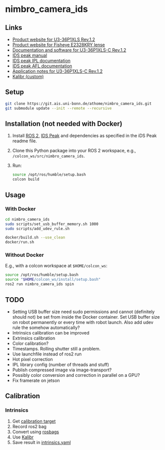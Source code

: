 # nimbro_camera_ids

## Links

- [Product website for U3-36P1XLS Rev.1.2](https://en.ids-imaging.com/store/u3-36p1xls-rev-1-2.html)
- [Product website for Fisheye E2328KRY lense](https://www.computar.com/products/e2328kry)
- [Documentation and software for U3-36P1XLS-C Rev.1.2](https://en.ids-imaging.com/download-details/1009698.html?os=linux&version=&bus=64)
- [IDS peak manual](https://en.ids-imaging.com/manuals/ids-peak/ids-peak-user-manual/2.9.0/en/index.html)
- [IDS peak IPL documentation](https://en.ids-imaging.com/manuals/ids-peak/ids-peak-ipl-documentation/2.9.0/en/index.html)
- [IDS peak AFL documentation](https://en.ids-imaging.com/manuals/ids-peak/ids-peak-afl-documentation/2.9.0/en/index.html)
- [Application notes for U3-36P1XLS-C Rev.1.2](https://www.1stvision.com/cameras/IDS/IDS-manuals/en/application-notes-u3-36px.html)
- [Kalibr (custom)](https://git.ais.uni-bonn.de/athome/kalibr_ds)

## Setup

```bash
git clone https://git.ais.uni-bonn.de/athome/nimbro_camera_ids.git
git submodule update --init --remote --recursive
```

## Installation (not needed with Docker)

1. Install [ROS 2](https://docs.ros.org/en/humble/index.html), [IDS Peak](https://en.ids-imaging.com/files/downloads/ids-peak/readme/ids-peak-linux-readme-2.9.0_EN.html#first-start) and dependencies as specified in the iDS Peak readme file.

2. Clone this Python package into your ROS 2 workspace, e.g., `/colcon_ws/src/nimbro_camera_ids`.

3. Run:

    ```bash
    source /opt/ros/humble/setup.bash
    colcon build
    ```

## Usage

### With Docker

```bash
cd nimbro_camera_ids
sudo scripts/set_usb_buffer_memory.sh 1000
sudo scripts/add_udev_rule.sh

docker/build.sh --use_clean
docker/run.sh
```

### Without Docker

E.g., with a colcon workspace at `$HOME/colcon_ws`:

```bash
source /opt/ros/humble/setup.bash
source "$HOME/colcon_ws/install/setup.bash"
ros2 run nimbro_camera_ids spin
```

## TODO

- Setting USB buffer size need sudo permissions and cannot (definitely should not) be set from inside the Docker container. Set USB buffer size on robot permanently or every time with robot launch. Also add udev rule the somehow automatically?
- Intrinsics calibration can be improved
- Extrinsics calibration
- Color calibration?
- Timestamps. Rolling shutter still a problem.
- Use launchfile instead of ros2 run
- Hot pixel correction
- IPL library config (number of threads and stuff)
- Publish compressed image via image-transport?
- Possibly color conversion and correction in parallel on a GPU?
- Fix framerate on jetson

## Calibration

### Intrinsics

1. Get [calibration target](https://github.com/ethz-asl/kalibr/wiki/calibration-targets)
2. Record ros2 bag
3. Convert using [rosbags](https://gitlab.com/ternaris/rosbags)
4. Use [Kalibr](https://git.ais.uni-bonn.de/athome/kalibr_ds)
5. Save result in [intrinsics.yaml](nimbro_camera_ids/resources/intrinsics.yaml)
